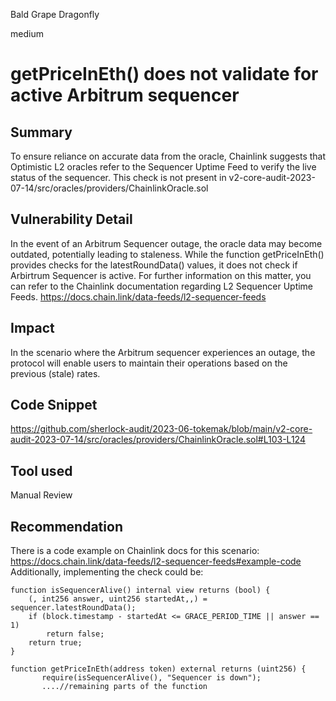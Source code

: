 Bald Grape Dragonfly

medium

# getPriceInEth() does not validate for active Arbitrum sequencer

## Summary

To ensure reliance on accurate data from the oracle, Chainlink suggests that Optimistic L2 oracles refer to the Sequencer Uptime Feed to verify the live status of the sequencer. This check is not present in v2-core-audit-2023-07-14/src/oracles/providers/ChainlinkOracle.sol 

## Vulnerability Detail

In the event of an Arbitrum Sequencer outage, the oracle data may become outdated, potentially leading to staleness. While the function getPriceInEth() provides checks for the latestRoundData() values, it does not check if Arbirtrum Sequencer is active.  For further information on this matter, you can refer to the Chainlink documentation regarding L2 Sequencer Uptime Feeds. https://docs.chain.link/data-feeds/l2-sequencer-feeds 

## Impact

In the scenario where the Arbitrum sequencer experiences an outage, the protocol will enable users to maintain their operations based on the previous (stale) rates.

## Code Snippet

https://github.com/sherlock-audit/2023-06-tokemak/blob/main/v2-core-audit-2023-07-14/src/oracles/providers/ChainlinkOracle.sol#L103-L124

## Tool used

Manual Review

## Recommendation

There is a code example on Chainlink docs for this scenario: https://docs.chain.link/data-feeds/l2-sequencer-feeds#example-code 
Additionally, implementing the check could be:

```solidity 
function isSequencerAlive() internal view returns (bool) {
    (, int256 answer, uint256 startedAt,,) = sequencer.latestRoundData();
    if (block.timestamp - startedAt <= GRACE_PERIOD_TIME || answer == 1)
        return false;
    return true;
}

function getPriceInEth(address token) external returns (uint256) {
       require(isSequencerAlive(), "Sequencer is down");
       ....//remaining parts of the function
```
